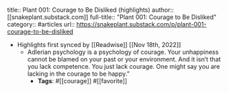 title:: Plant 001: Courage to Be Disliked (highlights)
author:: [[snakeplant.substack.com]]
full-title:: "Plant 001: Courage to Be Disliked"
category:: #articles
url:: https://snakeplant.substack.com/p/plant-001-courage-to-be-disliked

- Highlights first synced by [[Readwise]] [[Nov 18th, 2022]]
	- Adlerian psychology is a psychology of courage. Your unhappiness cannot be blamed on your past or your environment. And it isn’t that you lack competence. You just lack courage. One might say you are lacking in the courage to be happy.”
		- **Tags**: #[[courage]] #[[favorite]]